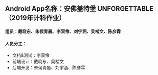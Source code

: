 ## Android App名称：安佛盖特堡 UNFORGETTABLE（2019年计科作业）

#### 组员：戴晓东、朱侯青晨、李双伶、刘宇涵、吴楷文、陈彦霖

#### 人员分工：
- 文档&测试：李双伶
- 前端设计：戴晓东、吴楷文
- 后端开发：朱侯青晨、刘宇涵、陈彦霖
